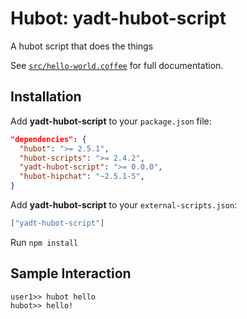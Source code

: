 # Hubot: yadt-hubot-script

A hubot script that does the things

See [`src/hello-world.coffee`](src/hello-world.coffee) for full documentation.

## Installation

Add **yadt-hubot-script** to your `package.json` file:

```json
"dependencies": {
  "hubot": ">= 2.5.1",
  "hubot-scripts": ">= 2.4.2",
  "yadt-hubot-script": ">= 0.0.0",
  "hubot-hipchat": "~2.5.1-5",
}
```

Add **yadt-hubot-script** to your `external-scripts.json`:

```json
["yadt-hubot-script"]
```

Run `npm install`

## Sample Interaction

```
user1>> hubot hello
hubot>> hello!
```
